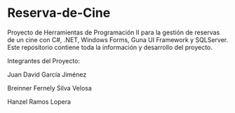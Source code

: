 # Reserva-de-Cine
Proyecto de Herramientas de Programación II para la gestión de reservas de un cine con C#, .NET, Windows Forms, Guna UI Framework y SQLServer. Este repositorio contiene toda la información y desarrollo del proyecto. 

Integrantes del Proyecto:

Juan David García Jiménez

Breinner Fernely Silva Velosa

Hanzel Ramos Lopera
